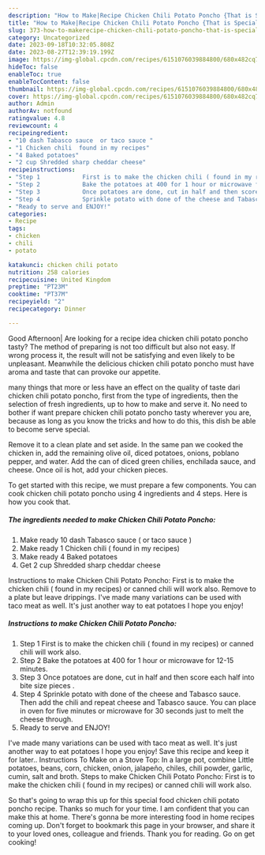 ```yaml
---
description: "How to Make|Recipe Chicken Chili Potato Poncho {That is Special"
title: "How to Make|Recipe Chicken Chili Potato Poncho {That is Special"
slug: 373-how-to-makerecipe-chicken-chili-potato-poncho-that-is-special
category: Uncategorized
date: 2023-09-18T10:32:05.808Z
date: 2023-08-27T12:39:19.199Z
image: https://img-global.cpcdn.com/recipes/6151076039884800/680x482cq70/chicken-chili-potato-poncho-recipe-main-photo.jpg
hideToc: false
enableToc: true
enableTocContent: false
thumbnail: https://img-global.cpcdn.com/recipes/6151076039884800/680x482cq70/chicken-chili-potato-poncho-recipe-main-photo.jpg
cover: https://img-global.cpcdn.com/recipes/6151076039884800/680x482cq70/chicken-chili-potato-poncho-recipe-main-photo.jpg
author: Admin
authorAv: notfound
ratingvalue: 4.8
reviewcount: 4
recipeingredient:
- "10 dash Tabasco sauce  or taco sauce "
- "1 Chicken chili  found in my recipes"
- "4 Baked potatoes"
- "2 cup Shredded sharp cheddar cheese"
recipeinstructions:
- "Step 1            First is to make the chicken chili ( found in my recipes) or canned chili will work also."
- "Step 2            Bake the potatoes at 400 for 1 hour or microwave for 12-15 minutes."
- "Step 3            Once potatoes are done, cut in half and then score each half into bite size pieces ."
- "Step 4            Sprinkle potato with done of the cheese and Tabasco sauce. Then add the chili and repeat cheese and Tabasco sauce. You can place in oven for five minutes or microwave for 30 seconds just to melt the cheese through."
- "Ready to serve and ENJOY!"
categories:
- Recipe
tags:
- chicken
- chili
- potato

katakunci: chicken chili potato 
nutrition: 258 calories
recipecuisine: United Kingdom
preptime: "PT23M"
cooktime: "PT37M"
recipeyield: "2"
recipecategory: Dinner

---
```



Good Afternoon| Are looking for a recipe idea chicken chili potato poncho tasty? The method of preparing is not too difficult but also not easy. If wrong process it, the result will not be satisfying and even likely to be unpleasant. Meanwhile the delicious chicken chili potato poncho must have aroma and taste that can provoke our appetite.






many things that more or less have an effect on the quality of taste dari chicken chili potato poncho, first from the type of ingredients, then the selection of fresh ingredients, up to how to make and serve it. No need to bother if want prepare chicken chili potato poncho tasty wherever you are, because as long as you know the tricks and how to do this, this dish be able to become serve special.


Remove it to a clean plate and set aside. In the same pan we cooked the chicken in, add the remaining olive oil, diced potatoes, onions, poblano pepper, and water. Add the can of diced green chilies, enchilada sauce, and cheese. Once oil is hot, add your chicken pieces.


To get started with this recipe, we must prepare a few components. You can cook chicken chili potato poncho using 4 ingredients and 4 steps. Here is how you cook that.

<!--inarticleads1-->

##### The ingredients needed to make Chicken Chili Potato Poncho:

1. Make ready 10 dash Tabasco sauce ( or taco sauce )
1. Make ready 1 Chicken chili ( found in my recipes)
1. Make ready 4 Baked potatoes
1. Get 2 cup Shredded sharp cheddar cheese


Instructions to make Chicken Chili Potato Poncho: First is to make the chicken chili ( found in my recipes) or canned chili will work also. Remove to a plate but leave drippings. I&#39;ve made many variations can be used with taco meat as well. It&#39;s just another way to eat potatoes I hope you enjoy! 

<!--inarticleads2-->

##### Instructions to make Chicken Chili Potato Poncho:

1. Step 1            First is to make the chicken chili ( found in my recipes) or canned chili will work also.
1. Step 2            Bake the potatoes at 400 for 1 hour or microwave for 12-15 minutes.
1. Step 3            Once potatoes are done, cut in half and then score each half into bite size pieces .
1. Step 4            Sprinkle potato with done of the cheese and Tabasco sauce. Then add the chili and repeat cheese and Tabasco sauce. You can place in oven for five minutes or microwave for 30 seconds just to melt the cheese through.
1. Ready to serve and ENJOY!

I&#39;ve made many variations can be used with taco meat as well. It&#39;s just another way to eat potatoes I hope you enjoy! Save this recipe and keep it for later.. Instructions To Make on a Stove Top: In a large pot, combine Little potatoes, beans, corn, chicken, onion, jalapeño, chiles, chili powder, garlic, cumin, salt and broth. Steps to make Chicken Chili Potato Poncho: First is to make the chicken chili ( found in my recipes) or canned chili will work also. 

So that's going to wrap this up for this special food chicken chili potato poncho recipe. Thanks so much for your time. I am confident that you can make this at home. There's gonna be more interesting food in home recipes coming up. Don't forget to bookmark this page in your browser, and share it to your loved ones, colleague and friends. Thank you for reading. Go on get cooking!
